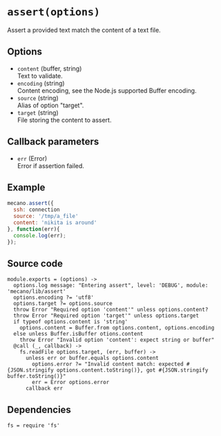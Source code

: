 
# `assert(options)`

Assert a provided text match the content of a text file.

## Options

*   `content` (buffer, string)   
    Text to validate.   
*   `encoding` (string)   
    Content encoding, see the Node.js supported Buffer encoding.   
*   `source` (string)   
    Alias of option "target".   
*   `target` (string)   
    File storing the content to assert.   

## Callback parameters

*   `err` (Error)   
    Error if assertion failed.   

## Example

```js
mecano.assert({
  ssh: connection
  source: '/tmp/a_file'     
  content: 'nikita is around' 
}, function(err){
  console.log(err);
});
```

## Source code

    module.exports = (options) ->
      options.log message: "Entering assert", level: 'DEBUG', module: 'mecano/lib/assert'
      options.encoding ?= 'utf8'
      options.target ?= options.source
      throw Error "Required option 'content'" unless options.content?
      throw Error "Required option 'target'" unless options.target
      if typeof options.content is 'string'
        options.content = Buffer.from options.content, options.encoding
      else unless Buffer.isBuffer otions.content
        throw Error "Invalid option 'content': expect string or buffer"
      @call (_, callback) ->
        fs.readFile options.target, (err, buffer) ->
          unless err or buffer.equals options.content
            options.error ?= "Invalid content match: expected #{JSON.stringify options.content.toString()}, got #{JSON.stringify buffer.toString()}"
            err = Error options.error 
          callback err

## Dependencies

    fs = require 'fs'
